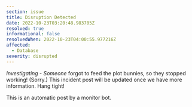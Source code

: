 ```yaml
---
section: issue
title: Disruption Detected
date: 2022-10-23T03:20:48.983705Z
resolved: true
informational: false
resolvedWhen: 2022-10-23T04:00:55.977216Z
affected:
  - Database
severity: disrupted
---
```

*Investigating* - _Someone_ forgot to feed the plot bunnies, so they stopped working! (Sorry.) This incident post will be updated once we have more information. Hang tight!

This is an automatic post by a monitor bot.
        